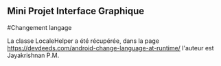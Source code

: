 ## Mini Projet Interface Graphique

#Changement langage

La classe LocaleHelper a été récupérée, dans la page https://devdeeds.com/android-change-language-at-runtime/ l'auteur est Jayakrishnan P.M.
